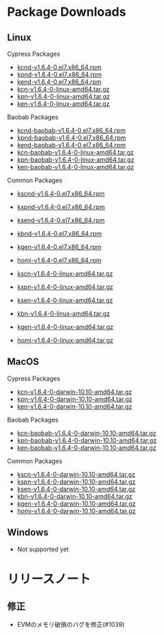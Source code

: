 # Package Downloads <a id="package-downloads"></a>

## Linux <a id="linux"></a>

Cypress Packages
- [kcnd-v1.6.4-0.el7.x86_64.rpm](https://packages.klaytn.net/klaytn/v1.6.4/kcnd-v1.6.4-0.el7.x86_64.rpm)
- [kpnd-v1.6.4-0.el7.x86_64.rpm](https://packages.klaytn.net/klaytn/v1.6.4/kpnd-v1.6.4-0.el7.x86_64.rpm)
- [kend-v1.6.4-0.el7.x86_64.rpm](https://packages.klaytn.net/klaytn/v1.6.4/kend-v1.6.4-0.el7.x86_64.rpm)
- [kcn-v1.6.4-0-linux-amd64.tar.gz](https://packages.klaytn.net/klaytn/v1.6.4/kcn-v1.6.4-0-linux-amd64.tar.gz)
- [kpn-v1.6.4-0-linux-amd64.tar.gz](https://packages.klaytn.net/klaytn/v1.6.4/kpn-v1.6.4-0-linux-amd64.tar.gz)
- [ken-v1.6.4-0-linux-amd64.tar.gz](https://packages.klaytn.net/klaytn/v1.6.4/ken-v1.6.4-0-linux-amd64.tar.gz)

Baobab Packages
- [kcnd-baobab-v1.6.4-0.el7.x86_64.rpm](https://packages.klaytn.net/klaytn/v1.6.4/kcnd-baobab-v1.6.4-0.el7.x86_64.rpm)
- [kpnd-baobab-v1.6.4-0.el7.x86_64.rpm](https://packages.klaytn.net/klaytn/v1.6.4/kpnd-baobab-v1.6.4-0.el7.x86_64.rpm)
- [kend-baobab-v1.6.4-0.el7.x86_64.rpm](https://packages.klaytn.net/klaytn/v1.6.4/kend-baobab-v1.6.4-0.el7.x86_64.rpm)
- [kcn-baobab-v1.6.4-0-linux-amd64.tar.gz](https://packages.klaytn.net/klaytn/v1.6.4/kcn-baobab-v1.6.4-0-linux-amd64.tar.gz)
- [kpn-baobab-v1.6.4-0-linux-amd64.tar.gz](https://packages.klaytn.net/klaytn/v1.6.4/kpn-baobab-v1.6.4-0-linux-amd64.tar.gz)
- [ken-baobab-v1.6.4-0-linux-amd64.tar.gz](https://packages.klaytn.net/klaytn/v1.6.4/ken-baobab-v1.6.4-0-linux-amd64.tar.gz)

Common Packages
- [kscnd-v1.6.4-0.el7.x86_64.rpm](https://packages.klaytn.net/klaytn/v1.6.4/kscnd-v1.6.4-0.el7.x86_64.rpm)
- [kspnd-v1.6.4-0.el7.x86_64.rpm](https://packages.klaytn.net/klaytn/v1.6.4/kspnd-v1.6.4-0.el7.x86_64.rpm)
- [ksend-v1.6.4-0.el7.x86_64.rpm](https://packages.klaytn.net/klaytn/v1.6.4/ksend-v1.6.4-0.el7.x86_64.rpm)
- [kbnd-v1.6.4-0.el7.x86_64.rpm](https://packages.klaytn.net/klaytn/v1.6.4/kbnd-v1.6.4-0.el7.x86_64.rpm)
- [kgen-v1.6.4-0.el7.x86_64.rpm](https://packages.klaytn.net/klaytn/v1.6.4/kgen-v1.6.4-0.el7.x86_64.rpm)
- [homi-v1.6.4-0.el7.x86_64.rpm](https://packages.klaytn.net/klaytn/v1.6.4/homi-v1.6.4-0.el7.x86_64.rpm)

- [kscn-v1.6.4-0-linux-amd64.tar.gz](https://packages.klaytn.net/klaytn/v1.6.4/kscn-v1.6.4-0-linux-amd64.tar.gz)
- [kspn-v1.6.4-0-linux-amd64.tar.gz](https://packages.klaytn.net/klaytn/v1.6.4/kspn-v1.6.4-0-linux-amd64.tar.gz)
- [ksen-v1.6.4-0-linux-amd64.tar.gz](https://packages.klaytn.net/klaytn/v1.6.4/ksen-v1.6.4-0-linux-amd64.tar.gz)
- [kbn-v1.6.4-0-linux-amd64.tar.gz](https://packages.klaytn.net/klaytn/v1.6.4/kbn-v1.6.4-0-linux-amd64.tar.gz)
- [kgen-v1.6.4-0-linux-amd64.tar.gz](https://packages.klaytn.net/klaytn/v1.6.4/kgen-v1.6.4-0-linux-amd64.tar.gz)
- [homi-v1.6.4-0-linux-amd64.tar.gz](https://packages.klaytn.net/klaytn/v1.6.4/homi-v1.6.4-0-linux-amd64.tar.gz)


## MacOS <a id="macos"></a>

Cypress Packages
- [kcn-v1.6.4-0-darwin-10.10-amd64.tar.gz](https://packages.klaytn.net/klaytn/v1.6.4/kcn-v1.6.4-0-darwin-10.10-amd64.tar.gz)
- [kpn-v1.6.4-0-darwin-10.10-amd64.tar.gz](https://packages.klaytn.net/klaytn/v1.6.4/kpn-v1.6.4-0-darwin-10.10-amd64.tar.gz)
- [ken-v1.6.4-0-darwin-10.10-amd64.tar.gz](https://packages.klaytn.net/klaytn/v1.6.4/ken-v1.6.4-0-darwin-10.10-amd64.tar.gz)

Baobab Packages
- [kcn-baobab-v1.6.4-0-darwin-10.10-amd64.tar.gz](https://packages.klaytn.net/klaytn/v1.6.4/kcn-baobab-v1.6.4-0-darwin-10.10-amd64.tar.gz)
- [kpn-baobab-v1.6.4-0-darwin-10.10-amd64.tar.gz](https://packages.klaytn.net/klaytn/v1.6.4/kpn-baobab-v1.6.4-0-darwin-10.10-amd64.tar.gz)
- [ken-baobab-v1.6.4-0-darwin-10.10-amd64.tar.gz](https://packages.klaytn.net/klaytn/v1.6.4/ken-baobab-v1.6.4-0-darwin-10.10-amd64.tar.gz)

Common Packages
- [kscn-v1.6.4-0-darwin-10.10-amd64.tar.gz](https://packages.klaytn.net/klaytn/v1.6.4/kscn-v1.6.4-0-darwin-10.10-amd64.tar.gz)
- [kspn-v1.6.4-0-darwin-10.10-amd64.tar.gz](https://packages.klaytn.net/klaytn/v1.6.4/kspn-v1.6.4-0-darwin-10.10-amd64.tar.gz)
- [ksen-v1.6.4-0-darwin-10.10-amd64.tar.gz](https://packages.klaytn.net/klaytn/v1.6.4/ksen-v1.6.4-0-darwin-10.10-amd64.tar.gz)
- [kbn-v1.6.4-0-darwin-10.10-amd64.tar.gz](https://packages.klaytn.net/klaytn/v1.6.4/kbn-v1.6.4-0-darwin-10.10-amd64.tar.gz)
- [kgen-v1.6.4-0-darwin-10.10-amd64.tar.gz](https://packages.klaytn.net/klaytn/v1.6.4/kgen-v1.6.4-0-darwin-10.10-amd64.tar.gz)
- [homi-v1.6.4-0-darwin-10.10-amd64.tar.gz](https://packages.klaytn.net/klaytn/v1.6.4/homi-v1.6.4-0-darwin-10.10-amd64.tar.gz)

## Windows <a id="windows"></a>

- Not supported yet

# リリースノート <a id="release-notes"></a>

## 修正
- EVMのメモリ破損のバグを修正(#1039)